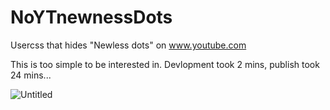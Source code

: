 # NoYTnewnessDots
Usercss that hides "Newless dots" on www.youtube.com

This is too simple to be interested in.
Devlopment took 2 mins, publish took 24 mins...

![Untitled](https://user-images.githubusercontent.com/42794343/112030269-ebd7b800-8b5b-11eb-9d8d-1829ebd6eae7.png)
